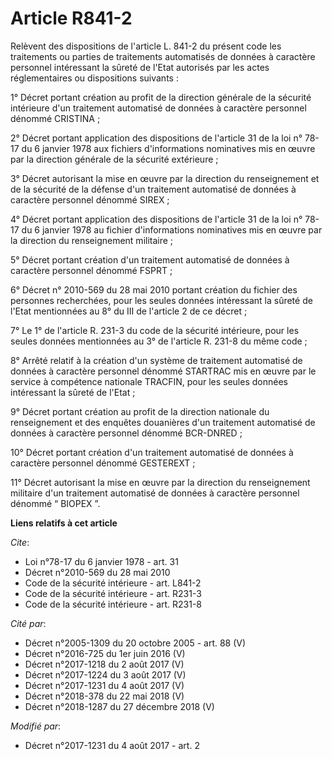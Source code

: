 # Article R841-2

Relèvent des dispositions de l'article L. 841-2 du présent code les traitements ou parties de traitements automatisés de
données à caractère personnel intéressant la sûreté de l'Etat autorisés par les actes réglementaires ou dispositions
suivants :

1° Décret portant création au profit de la direction générale de la sécurité intérieure d'un traitement automatisé de données
à caractère personnel dénommé CRISTINA ;

2° Décret portant application des dispositions de l'article 31 de la loi n° 78-17 du 6 janvier 1978 aux fichiers
d'informations nominatives mis en œuvre par la direction générale de la sécurité extérieure ;

3° Décret autorisant la mise en œuvre par la direction du renseignement et de la sécurité de la défense d'un traitement
automatisé de données à caractère personnel dénommé SIREX ;

4° Décret portant application des dispositions de l'article 31 de la loi n° 78-17 du 6 janvier 1978 au fichier d'informations
nominatives mis en œuvre par la direction du renseignement militaire ;

5° Décret portant création d'un traitement automatisé de données à caractère personnel dénommé FSPRT ;

6° Décret n° 2010-569 du 28 mai 2010 portant création du fichier des personnes recherchées, pour les seules données
intéressant la sûreté de l'Etat mentionnées au 8° du III de l'article 2 de ce décret ;

7° Le 1° de l'article R. 231-3 du code de la sécurité intérieure, pour les seules données mentionnées au 3° de l'article R.
231-8 du même code ;

8° Arrêté relatif à la création d'un système de traitement automatisé de données à caractère personnel dénommé STARTRAC mis
en œuvre par le service à compétence nationale TRACFIN, pour les seules données intéressant la sûreté de l'Etat ;

9° Décret portant création au profit de la direction nationale du renseignement et des enquêtes douanières d'un traitement
automatisé de données à caractère personnel dénommé BCR-DNRED ;

10° Décret portant création d'un traitement automatisé de données à caractère personnel dénommé GESTEREXT ;

11° Décret autorisant la mise en œuvre par la direction du renseignement militaire d'un traitement automatisé de données à
caractère personnel dénommé “ BIOPEX ”.

**Liens relatifs à cet article**

_Cite_:

  - Loi n°78-17 du 6 janvier 1978 - art. 31
  - Décret n°2010-569 du 28 mai 2010
  - Code de la sécurité intérieure - art. L841-2
  - Code de la sécurité intérieure - art. R231-3
  - Code de la sécurité intérieure - art. R231-8

_Cité par_:

  - Décret n°2005-1309 du 20 octobre 2005 - art. 88 (V)
  - Décret n°2016-725 du 1er juin 2016 (V)
  - Décret n°2017-1218 du 2 août 2017 (V)
  - Décret n°2017-1224 du 3 août 2017 (V)
  - Décret n°2017-1231 du 4 août 2017 (V)
  - Décret n°2018-378 du 22 mai 2018 (V)
  - Décret n°2018-1287 du 27 décembre 2018 (V)

_Modifié par_:

  - Décret n°2017-1231 du 4 août 2017 - art. 2
